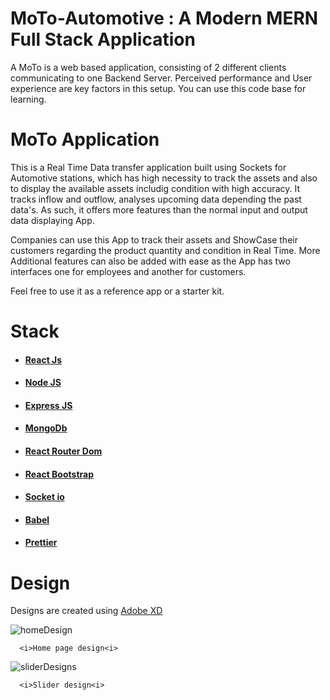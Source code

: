 # MoTo-Automotive : A Modern MERN Full Stack Application

 A MoTo is a web based application, consisting of 2 different clients communicating to one Backend Server. Perceived performance and User experience are key factors in this setup. You can use this code base for learning.

# MoTo Application

This is a Real Time Data transfer application built using Sockets for Automotive stations, which has high necessity to track the assets and also to display the available assets includig condition with high accuracy. It tracks inflow and outflow, analyses upcoming data depending the past data's. As such, it offers more features than the normal input and output data displaying App.

Companies can use this App to track their assets and ShowCase their customers regarding the product quantity and condition in Real Time. More Additional features can also be added with ease
as the App has two interfaces one for employees and another for customers. 

Feel free to use it as a reference app or a starter kit.

# Stack

* ####  <a href="https://reactjs.org/"> React Js </a> 
* ####  <a href="https://nodejs.org/en/"> Node JS </a> 
* ####  <a href="https://expressjs.com/"> Express JS </a>
* ####  <a href="https://www.mongodb.com/"> MongoDb </a>
* ####  <a href="https://www.npmjs.com/package/react-router-dom"> React Router Dom </a>
* ####  <a href="https://github.com/prettier/prettier">React Bootstrap</a>
* ####  <a href="https://socket.io/">Socket io</a>
* ####  <a href="https://babeljs.io/">Babel</a>
* ####  <a href="https://github.com/prettier/prettier">Prettier</a>

# Design 

Designs are created using <a href="https://www.adobe.com/in/products/xd.html">Adobe XD</a>

![homeDesign](https://user-images.githubusercontent.com/54667515/69912873-b20a0c00-1455-11ea-8224-e6051bd28feb.PNG)

      <i>Home page design<i>


![sliderDesigns](https://user-images.githubusercontent.com/54667515/69912878-c51cdc00-1455-11ea-9c7c-64598462267b.PNG)


      <i>Slider design<i>








